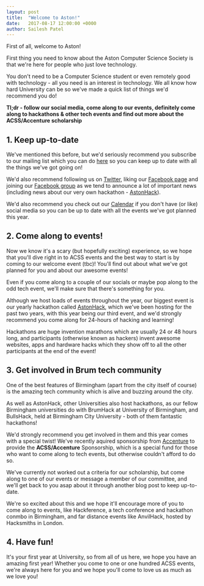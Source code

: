 ```yaml
---
layout: post
title:  "Welcome to Aston!"
date:   2017-08-17 12:00:00 +0000
author: Sailesh Patel
---
```


First of all, welcome to Aston!

First thing you need to know about the Aston Computer Science Society is that we're here for people who just love  technology.

You don't need to be a Computer Science student or even remotely good with technology - all you need is an interest in technology.
We all know how hard University can be so we've made a quick list of things we'd recommend you do!

**Tl;dr - follow our social media, come along to our events, definitely come along to hackathons & other tech events and find out more about the ACSS/Accenture scholarship**

## 1. Keep up-to-date

We've mentioned this before, but we'd seriously recommend you subscribe to our mailing list which you can do [here][Mail] so you can keep up to date with all the things we've got going on!

We'd also recommend following us on [Twitter][Twitter], liking our [Facebook page][Facebook] and joining our [Facebook group][Facebook Group] as we tend to announce a lot of important news (including news about our very own hackathon - [AstonHack][AstonHack]).

We'd also recommend you check out our [Calendar][Calendar] if you don't have (or like) social media so you can be up to date with all the events we've got planned this year.

## 2. Come along to events!

Now we know it's a scary (but hopefully exciting) experience, so we hope that you'll dive right in to ACSS events and the best way to start is by coming to our welcome event (tbc)! You'll find out about what we've got planned for you and about our awesome events!

Even if you come along to a couple of our socials or maybe pop along to the odd tech event, we'll make sure that there's something for you.

Although we host loads of events throughout the year, our biggest event is our yearly hackathon called [AstonHack][AstonHack], which we've been hosting for the past two years, with this year being our third event, and we'd strongly recommend you come along for 24-hours of hacking and learning!

Hackathons are huge invention marathons which are usually 24 or 48 hours long, and participants (otherwise known as hackers) invent awesome websites, apps and hardware hacks which they show off to all the other participants at the end of the event!

## 3. Get involved in Brum tech community

One of the best features of Birmingham (apart from the city itself of course) is the amazing tech community which is alive and buzzing around the city.

As well as AstonHack, other Universities also host hackathons, as our fellow Birmingham universities do with BrumHack at University of Birmingham, and BullsHack, held at Birmingham City University - both of them fantastic hackathons!

We'd strongly recommend you get involved in them and this year comes with a special twist! We've recently aquired sponsorship from [Accenture][Accenture] to provide the **ACSS/Accenture** Sponsorship, which is a special fund for those who want to come along to tech events, but otherwise couldn't afford to do so.

We've currently not worked out a criteria for our scholarship, but come along to one of our events or message a member of our committee, and we'll get back to you asap about it through another blog post to keep up-to-date.

We're so excited about this and we hope it'll encourage more of you to come along to events, like Hackference, a tech conference and hackathon conmbo in Birmingham, and far distance events like AnvilHack, hosted by Hacksmiths in London.

## 4. Have fun!

It's your first year at University, so from all of us here, we hope you have an amazing first year! Whether you come to one or one hundred ACSS events, we're always here for you and we hope you'll come to love us as much as we love you!

[Mail]: http://twitter.us15.list-manage.com/subscribe?u=5c76c6487162a4644f24574b6&id=8948e9a3d3
[Twitter]: https://twitter.com/AstonCSS
[Slack]:   https://aston-css.slack.com/signup
[Facebook]: https://www.facebook.com/AstonCSS
[Facebook Group]: https://www.facebook.com/groups/AstonCSS
[Calendar]: https://astoncss.com/events
[CoC]: https://github.com/aston-css/code-of-conduct
[AstonHack]: https://astoncss.com/
[Accenture]: https://www.accenture.com
